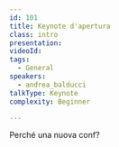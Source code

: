 ```yaml
---
id: 101
title: Keynote d'apertura
class: intro
presentation:
videoId:
tags:
  - General
speakers:
  - andrea_balducci
talkType: Keynote
complexity: Beginner

---
```


Perché una nuova conf?
